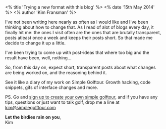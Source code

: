 <% title 'Trying a new format with this blog' %>
<% date '15th May 2014' %>
<% author 'Kim Fransman' %>

I've not been writing here nearly as often as I would like and I've been thinking about how to change that. As I read of alot of blogs every day, it finally hit me: the ones I visit often are the ones that are brutally transparent, posts atleast once a week and keeps their posts short.
So that made me decide to change it up a little.

I've been trying to come up with post-ideas that where too big and the result have been, well, nothing...

So, from this day on, expect short, transparent posts about what changes are being worked on, and the reasoning behind it.

See it like a diary of my work on Simple Golftour. Growth hacking, code snippets, gifs of interface changes and more.

PS. Go and [sign up to create your own simple golftour](https://www.simplegolftour.com?utm_source=article_wrap "Simple Golftour"), and if you have any tips, questions or just want to talk golf, drop me a line at [kim@simplegolftour.com](mailto:kim@simplegolftour.com "Kim Fransman")

**Let the birdies rain on you**,<br />Kim
